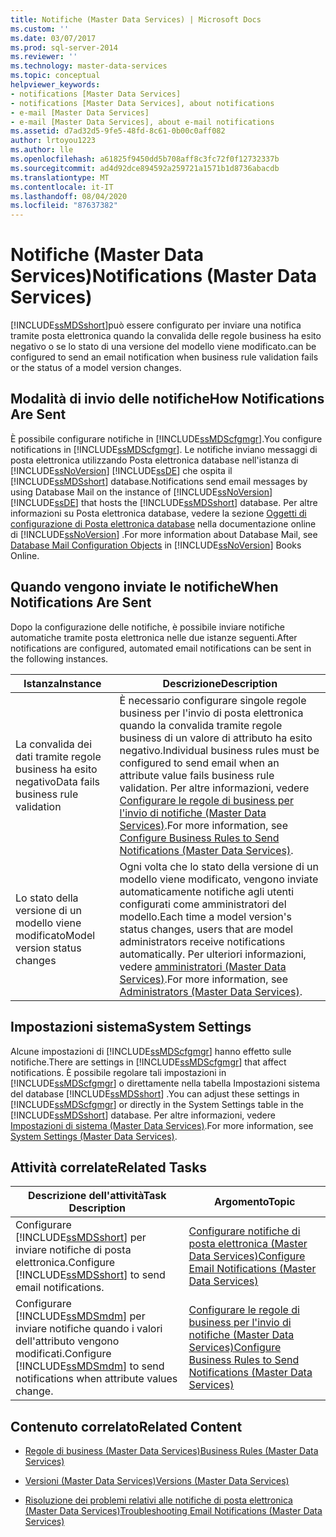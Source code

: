 ```yaml
---
title: Notifiche (Master Data Services) | Microsoft Docs
ms.custom: ''
ms.date: 03/07/2017
ms.prod: sql-server-2014
ms.reviewer: ''
ms.technology: master-data-services
ms.topic: conceptual
helpviewer_keywords:
- notifications [Master Data Services]
- notifications [Master Data Services], about notifications
- e-mail [Master Data Services]
- e-mail [Master Data Services], about e-mail notifications
ms.assetid: d7ad32d5-9fe5-48fd-8c61-0b00c0aff082
author: lrtoyou1223
ms.author: lle
ms.openlocfilehash: a61825f9450dd5b708aff8c3fc72f0f12732337b
ms.sourcegitcommit: ad4d92dce894592a259721a1571b1d8736abacdb
ms.translationtype: MT
ms.contentlocale: it-IT
ms.lasthandoff: 08/04/2020
ms.locfileid: "87637382"
---
```

# <a name="notifications-master-data-services"></a><span data-ttu-id="235a1-102">Notifiche (Master Data Services)</span><span class="sxs-lookup"><span data-stu-id="235a1-102">Notifications (Master Data Services)</span></span>
  [!INCLUDE[ssMDSshort](../includes/ssmdsshort-md.md)]<span data-ttu-id="235a1-103">può essere configurato per inviare una notifica tramite posta elettronica quando la convalida delle regole business ha esito negativo o se lo stato di una versione del modello viene modificato.</span><span class="sxs-lookup"><span data-stu-id="235a1-103">can be configured to send an email notification when business rule validation fails or the status of a model version changes.</span></span>  
  
## <a name="how-notifications-are-sent"></a><span data-ttu-id="235a1-104">Modalità di invio delle notifiche</span><span class="sxs-lookup"><span data-stu-id="235a1-104">How Notifications Are Sent</span></span>  
 <span data-ttu-id="235a1-105">È possibile configurare notifiche in [!INCLUDE[ssMDScfgmgr](../includes/ssmdscfgmgr-md.md)].</span><span class="sxs-lookup"><span data-stu-id="235a1-105">You configure notifications in [!INCLUDE[ssMDScfgmgr](../includes/ssmdscfgmgr-md.md)].</span></span> <span data-ttu-id="235a1-106">Le notifiche inviano messaggi di posta elettronica utilizzando Posta elettronica database nell'istanza di [!INCLUDE[ssNoVersion](../includes/ssnoversion-md.md)] [!INCLUDE[ssDE](../includes/ssde-md.md)] che ospita il [!INCLUDE[ssMDSshort](../includes/ssmdsshort-md.md)] database.</span><span class="sxs-lookup"><span data-stu-id="235a1-106">Notifications send email messages by using Database Mail on the instance of [!INCLUDE[ssNoVersion](../includes/ssnoversion-md.md)] [!INCLUDE[ssDE](../includes/ssde-md.md)] that hosts the [!INCLUDE[ssMDSshort](../includes/ssmdsshort-md.md)] database.</span></span> <span data-ttu-id="235a1-107">Per altre informazioni su Posta elettronica database, vedere la sezione [Oggetti di configurazione di Posta elettronica database](../relational-databases/database-mail/database-mail-configuration-objects.md) nella documentazione online di [!INCLUDE[ssNoVersion](../includes/ssnoversion-md.md)] .</span><span class="sxs-lookup"><span data-stu-id="235a1-107">For more information about Database Mail, see [Database Mail Configuration Objects](../relational-databases/database-mail/database-mail-configuration-objects.md) in [!INCLUDE[ssNoVersion](../includes/ssnoversion-md.md)] Books Online.</span></span>  
  
## <a name="when-notifications-are-sent"></a><span data-ttu-id="235a1-108">Quando vengono inviate le notifiche</span><span class="sxs-lookup"><span data-stu-id="235a1-108">When Notifications Are Sent</span></span>  
 <span data-ttu-id="235a1-109">Dopo la configurazione delle notifiche, è possibile inviare notifiche automatiche tramite posta elettronica nelle due istanze seguenti.</span><span class="sxs-lookup"><span data-stu-id="235a1-109">After notifications are configured, automated email notifications can be sent in the following instances.</span></span>  
  
|<span data-ttu-id="235a1-110">Istanza</span><span class="sxs-lookup"><span data-stu-id="235a1-110">Instance</span></span>|<span data-ttu-id="235a1-111">Descrizione</span><span class="sxs-lookup"><span data-stu-id="235a1-111">Description</span></span>|  
|--------------|-----------------|  
|<span data-ttu-id="235a1-112">La convalida dei dati tramite regole business ha esito negativo</span><span class="sxs-lookup"><span data-stu-id="235a1-112">Data fails business rule validation</span></span>|<span data-ttu-id="235a1-113">È necessario configurare singole regole business per l'invio di posta elettronica quando la convalida tramite regole business di un valore di attributo ha esito negativo.</span><span class="sxs-lookup"><span data-stu-id="235a1-113">Individual business rules must be configured to send email when an attribute value fails business rule validation.</span></span> <span data-ttu-id="235a1-114">Per altre informazioni, vedere [Configurare le regole di business per l'invio di notifiche &#40;Master Data Services&#41;](configure-business-rules-to-send-notifications-master-data-services.md).</span><span class="sxs-lookup"><span data-stu-id="235a1-114">For more information, see [Configure Business Rules to Send Notifications &#40;Master Data Services&#41;](configure-business-rules-to-send-notifications-master-data-services.md).</span></span>|  
|<span data-ttu-id="235a1-115">Lo stato della versione di un modello viene modificato</span><span class="sxs-lookup"><span data-stu-id="235a1-115">Model version status changes</span></span>|<span data-ttu-id="235a1-116">Ogni volta che lo stato della versione di un modello viene modificato, vengono inviate automaticamente notifiche agli utenti configurati come amministratori del modello.</span><span class="sxs-lookup"><span data-stu-id="235a1-116">Each time a model version's status changes, users that are model administrators receive notifications automatically.</span></span> <span data-ttu-id="235a1-117">Per ulteriori informazioni, vedere [amministratori &#40;Master Data Services&#41;](../../2014/master-data-services/administrators-master-data-services.md).</span><span class="sxs-lookup"><span data-stu-id="235a1-117">For more information, see [Administrators &#40;Master Data Services&#41;](../../2014/master-data-services/administrators-master-data-services.md).</span></span>|  
  
## <a name="system-settings"></a><span data-ttu-id="235a1-118">Impostazioni sistema</span><span class="sxs-lookup"><span data-stu-id="235a1-118">System Settings</span></span>  
 <span data-ttu-id="235a1-119">Alcune impostazioni di [!INCLUDE[ssMDScfgmgr](../includes/ssmdscfgmgr-md.md)] hanno effetto sulle notifiche.</span><span class="sxs-lookup"><span data-stu-id="235a1-119">There are settings in [!INCLUDE[ssMDScfgmgr](../includes/ssmdscfgmgr-md.md)] that affect notifications.</span></span> <span data-ttu-id="235a1-120">È possibile regolare tali impostazioni in [!INCLUDE[ssMDScfgmgr](../includes/ssmdscfgmgr-md.md)] o direttamente nella tabella Impostazioni sistema del database [!INCLUDE[ssMDSshort](../includes/ssmdsshort-md.md)] .</span><span class="sxs-lookup"><span data-stu-id="235a1-120">You can adjust these settings in [!INCLUDE[ssMDScfgmgr](../includes/ssmdscfgmgr-md.md)] or directly in the System Settings table in the [!INCLUDE[ssMDSshort](../includes/ssmdsshort-md.md)] database.</span></span> <span data-ttu-id="235a1-121">Per altre informazioni, vedere [Impostazioni di sistema &#40;Master Data Services&#41;](../../2014/master-data-services/system-settings-master-data-services.md).</span><span class="sxs-lookup"><span data-stu-id="235a1-121">For more information, see [System Settings &#40;Master Data Services&#41;](../../2014/master-data-services/system-settings-master-data-services.md).</span></span>  
  
## <a name="related-tasks"></a><span data-ttu-id="235a1-122">Attività correlate</span><span class="sxs-lookup"><span data-stu-id="235a1-122">Related Tasks</span></span>  
  
|<span data-ttu-id="235a1-123">Descrizione dell'attività</span><span class="sxs-lookup"><span data-stu-id="235a1-123">Task Description</span></span>|<span data-ttu-id="235a1-124">Argomento</span><span class="sxs-lookup"><span data-stu-id="235a1-124">Topic</span></span>|  
|----------------------|-----------|  
|<span data-ttu-id="235a1-125">Configurare [!INCLUDE[ssMDSshort](../includes/ssmdsshort-md.md)] per inviare notifiche di posta elettronica.</span><span class="sxs-lookup"><span data-stu-id="235a1-125">Configure [!INCLUDE[ssMDSshort](../includes/ssmdsshort-md.md)] to send email notifications.</span></span>|[<span data-ttu-id="235a1-126">Configurare notifiche di posta elettronica &#40;Master Data Services&#41;</span><span class="sxs-lookup"><span data-stu-id="235a1-126">Configure Email Notifications &#40;Master Data Services&#41;</span></span>](../../2014/master-data-services/configure-email-notifications-master-data-services.md)|  
|<span data-ttu-id="235a1-127">Configurare [!INCLUDE[ssMDSmdm](../includes/ssmdsmdm-md.md)] per inviare notifiche quando i valori dell'attributo vengono modificati.</span><span class="sxs-lookup"><span data-stu-id="235a1-127">Configure [!INCLUDE[ssMDSmdm](../includes/ssmdsmdm-md.md)] to send notifications when attribute values change.</span></span>|[<span data-ttu-id="235a1-128">Configurare le regole di business per l'invio di notifiche &#40;Master Data Services&#41;</span><span class="sxs-lookup"><span data-stu-id="235a1-128">Configure Business Rules to Send Notifications &#40;Master Data Services&#41;</span></span>](configure-business-rules-to-send-notifications-master-data-services.md)|  
  
## <a name="related-content"></a><span data-ttu-id="235a1-129">Contenuto correlato</span><span class="sxs-lookup"><span data-stu-id="235a1-129">Related Content</span></span>  
  
-   [<span data-ttu-id="235a1-130">Regole di business &#40;Master Data Services&#41;</span><span class="sxs-lookup"><span data-stu-id="235a1-130">Business Rules &#40;Master Data Services&#41;</span></span>](../../2014/master-data-services/business-rules-master-data-services.md)  
  
-   [<span data-ttu-id="235a1-131">Versioni &#40;Master Data Services&#41;</span><span class="sxs-lookup"><span data-stu-id="235a1-131">Versions &#40;Master Data Services&#41;</span></span>](../../2014/master-data-services/versions-master-data-services.md)  
  
-   [<span data-ttu-id="235a1-132">Risoluzione dei problemi relativi alle notifiche di posta elettronica (Master Data Services)</span><span class="sxs-lookup"><span data-stu-id="235a1-132">Troubleshooting Email Notifications (Master Data Services)</span></span>](https://social.technet.microsoft.com/wiki/contents/articles/troubleshooting-email-notifications-master-data-services.aspx)  
  
  
